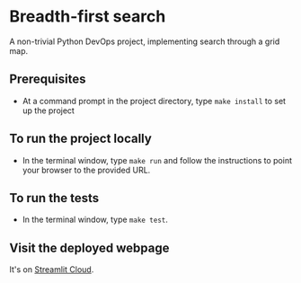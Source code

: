 # Breadth-first search

A non-trivial Python DevOps project, implementing search through a grid map.

## Prerequisites

* At a command prompt in the project directory, type `make install` to set up the project

## To run the project locally

* In the terminal window, type `make run` and follow the instructions to point your browser to the provided URL.

## To run the tests

* In the terminal window, type `make test`.

## Visit the deployed webpage

It's on [Streamlit Cloud](https://bcorfman-bfs-main.streamlit.app).

